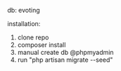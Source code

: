 db: evoting

installation: 
1. clone repo
2. composer install
3. manual create db @phpmyadmin
4. run "php artisan migrate --seed"
